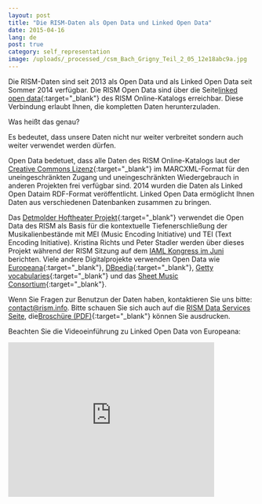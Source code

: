 ```yaml
---
layout: post
title: "Die RISM-Daten als Open Data und Linked Open Data"
date: 2015-04-16
lang: de
post: true
category: self_representation
image: /uploads/_processed_/csm_Bach_Grigny_Teil_2_05_12e18abc9a.jpg
---
```



Die RISM-Daten sind seit 2013 als Open Data und als Linked Open Data seit Sommer 2014 verfügbar. Die RISM Open Data sind über die Seite[linked open data](https://opac.rism.info/index.php?id=8&L=1&id=8){:target="_blank"} des RISM Online-Katalogs erreichbar. Diese Verbindung erlaubt Ihnen, die kompletten Daten herunterzuladen.

Was heißt das genau?

Es bedeutet, dass unsere Daten nicht nur weiter verbreitet sondern auch weiter verwendet werden dürfen.

Open Data bedetuet, dass alle Daten des RISM Online-Katalogs laut der [Creative Commons Lizenz](https://creativecommons.org/licenses/by/3.0/de/deed.en){:target="_blank"} im MARCXML-Format für den uneingeschränkten Zugang und uneingeschränkten Wiedergebrauch in anderen Projekten frei verfügbar sind. 2014 wurden die Daten als Linked Open Dataim RDF-Format veröffentlicht. Linked Open Data ermöglicht Ihnen Daten aus verschiedenen Datenbanken zusammen zu bringen.

Das [Detmolder Hoftheater Projekt](http://hoftheater-detmold.de/){:target="_blank"} verwendet die Open Data des RISM als Basis für die kontextuelle Tiefenerschließung der Musikalienbestände mit MEI (Music Encoding Initiative) und TEI (Text Encoding Initiative). Kristina Richts und Peter Stadler werden über dieses Projekt während der RISM Sitzung auf dem [IAML Kongress im Juni](http://www.musiclibraryassoc.org/BlankCustom.asp?page=IAML_IMS_2015 "external-link-new-window") berichten. Viele andere Digitalprojekte verwenden Open Data wie [Europeana](http://labs.europeana.eu/api/linked-open-data/introduction/){:target="_blank"}, [DBpedia](http://wiki.dbpedia.org/Interlinking){:target="_blank"}, [Getty vocabularies](http://www.getty.edu/research/tools/vocabularies/lod/){:target="_blank"} und das [Sheet Music Consortium](http://digital2.library.ucla.edu/sheetmusic/lod.html){:target="_blank"}.

Wenn Sie Fragen zur Benutzun der Daten haben, kontaktieren Sie uns bitte: [contact@rism.info](mailto:contact@rism.info). Bitte schauen Sie sich auch auf die [RISM Data Services Seite](/de/community/entwicklung/dataservice.html), die[Broschüre (PDF)](http://www.rism.info/fileadmin/content/community-content/Zentralredaktion/rism_datendienste-edH_klein.pdf){:target="_blank"} können Sie ausdrucken.



Beachten Sie die Videoeinführung zu Linked Open Data von Europeana:

<iframe width="420" height="315" src="https://www.youtube.com/embed/I17KxXVCrvw" frameborder="0" allowfullscreen></iframe>



<script type="text/javascript">var switchTo5x=true;</script><script type="text/javascript" src="http://w.sharethis.com/button/buttons.js"></script><script type="text/javascript">stLight.options({publisher: "9b601438-1ce1-49d8-bfd7-9cff5df54c17", doNotHash: false, doNotCopy: false, hashAddressBar: false});</script>
